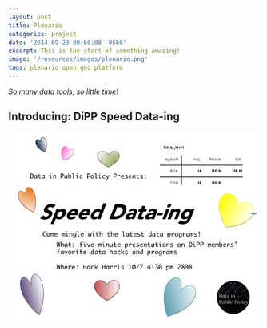 ```yaml
---
layout: post
title: Plenario
categories: project
date: '2014-09-23 00:00:00 -0500'
excerpt: This is the start of something amazing!
image: '/resources/images/plenario.png'
tags: plenario open geo platform
---
```


*So many data tools, so little time!*

## Introducing: DiPP Speed Data-ing



<img src="/resources/images/speed-dataing.jpg">